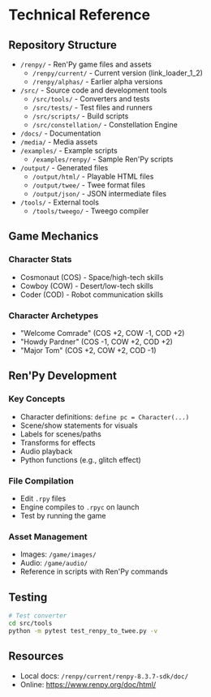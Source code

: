 # Technical Reference

## Repository Structure

- `/renpy/` - Ren'Py game files and assets
  - `/renpy/current/` - Current version (link_loader_1_2)
  - `/renpy/alphas/` - Earlier alpha versions
- `/src/` - Source code and development tools
  - `/src/tools/` - Converters and tests
  - `/src/tests/` - Test files and runners
  - `/src/scripts/` - Build scripts
  - `/src/constellation/` - Constellation Engine
- `/docs/` - Documentation
- `/media/` - Media assets
- `/examples/` - Example scripts
  - `/examples/renpy/` - Sample Ren'Py scripts
- `/output/` - Generated files
  - `/output/html/` - Playable HTML files
  - `/output/twee/` - Twee format files
  - `/output/json/` - JSON intermediate files
- `/tools/` - External tools
  - `/tools/tweego/` - Tweego compiler

## Game Mechanics

### Character Stats
- Cosmonaut (COS) - Space/high-tech skills
- Cowboy (COW) - Desert/low-tech skills
- Coder (COD) - Robot communication skills

### Character Archetypes
- "Welcome Comrade" (COS +2, COW -1, COD +2)
- "Howdy Pardner" (COS -1, COW +2, COD +2)
- "Major Tom" (COS +2, COW +2, COD -1)

## Ren'Py Development

### Key Concepts
- Character definitions: `define pc = Character(...)`
- Scene/show statements for visuals
- Labels for scenes/paths
- Transforms for effects
- Audio playback
- Python functions (e.g., glitch effect)

### File Compilation
- Edit `.rpy` files
- Engine compiles to `.rpyc` on launch
- Test by running the game

### Asset Management
- Images: `/game/images/`
- Audio: `/game/audio/`
- Reference in scripts with Ren'Py commands

## Testing

```bash
# Test converter
cd src/tools
python -m pytest test_renpy_to_twee.py -v
```

## Resources
- Local docs: `/renpy/current/renpy-8.3.7-sdk/doc/`
- Online: https://www.renpy.org/doc/html/